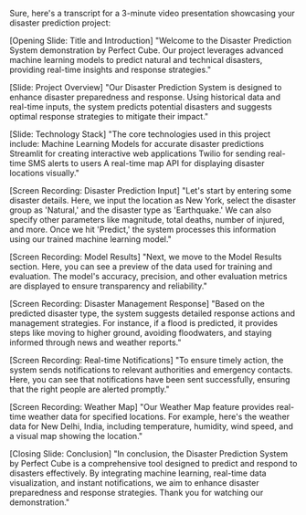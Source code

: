 Sure, here's a transcript for a 3-minute video presentation showcasing your disaster prediction project:

[Opening Slide: Title and Introduction]
"Welcome to the Disaster Prediction System demonstration by Perfect Cube. Our project leverages advanced machine learning models to predict natural and technical disasters, providing real-time insights and response strategies."

[Slide: Project Overview]
"Our Disaster Prediction System is designed to enhance disaster preparedness and response. Using historical data and real-time inputs, the system predicts potential disasters and suggests optimal response strategies to mitigate their impact."

[Slide: Technology Stack]
"The core technologies used in this project include:
Machine Learning Models for accurate disaster predictions
    Streamlit for creating interactive web applications
    Twilio for sending real-time SMS alerts to users
    A real-time map API for displaying disaster locations visually."

[Screen Recording: Disaster Prediction Input]
"Let's start by entering some disaster details. Here, we input the location as New York, select the disaster group as 'Natural,' and the disaster type as 'Earthquake.' We can also specify other parameters like magnitude, total deaths, number of injured, and more. Once we hit 'Predict,' the system processes this information using our trained machine learning model."

[Screen Recording: Model Results]
"Next, we move to the Model Results section. Here, you can see a preview of the data used for training and evaluation. The model's accuracy, precision, and other evaluation metrics are displayed to ensure transparency and reliability."

[Screen Recording: Disaster Management Response]
"Based on the predicted disaster type, the system suggests detailed response actions and management strategies. For instance, if a flood is predicted, it provides steps like moving to higher ground, avoiding floodwaters, and staying informed through news and weather reports."

[Screen Recording: Real-time Notifications]
"To ensure timely action, the system sends notifications to relevant authorities and emergency contacts. Here, you can see that notifications have been sent successfully, ensuring that the right people are alerted promptly."

[Screen Recording: Weather Map]
"Our Weather Map feature provides real-time weather data for specified locations. For example, here's the weather data for New Delhi, India, including temperature, humidity, wind speed, and a visual map showing the location."

[Closing Slide: Conclusion]
"In conclusion, the Disaster Prediction System by Perfect Cube is a comprehensive tool designed to predict and respond to disasters effectively. By integrating machine learning, real-time data visualization, and instant notifications, we aim to enhance disaster preparedness and response strategies. Thank you for watching our demonstration."
